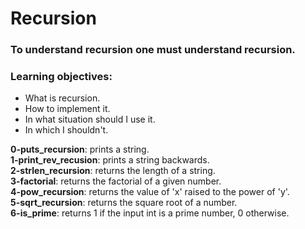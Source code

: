 <h1> Recursion </h1>
<h3>To understand recursion one must understand recursion.</h3>
<h3>Learning objectives:</h3>

* What is recursion.
* How to implement it.
* In what situation should I use it.
* In which I shouldn't.

**0-puts_recursion**: prints a string. <br />
**1-print_rev_recusion**: prints a string backwards. <br />
**2-strlen_recursion**: returns the length of a string. <br />
**3-factorial**: returns the factorial of a given number. <br />
**4-pow_recursion**: returns the value of 'x' raised to the power of 'y'. <br />
**5-sqrt_recursion**: returns the square root of a number. <br />
**6-is_prime**: returns 1 if the input int is a prime number, 0 otherwise. <br />
